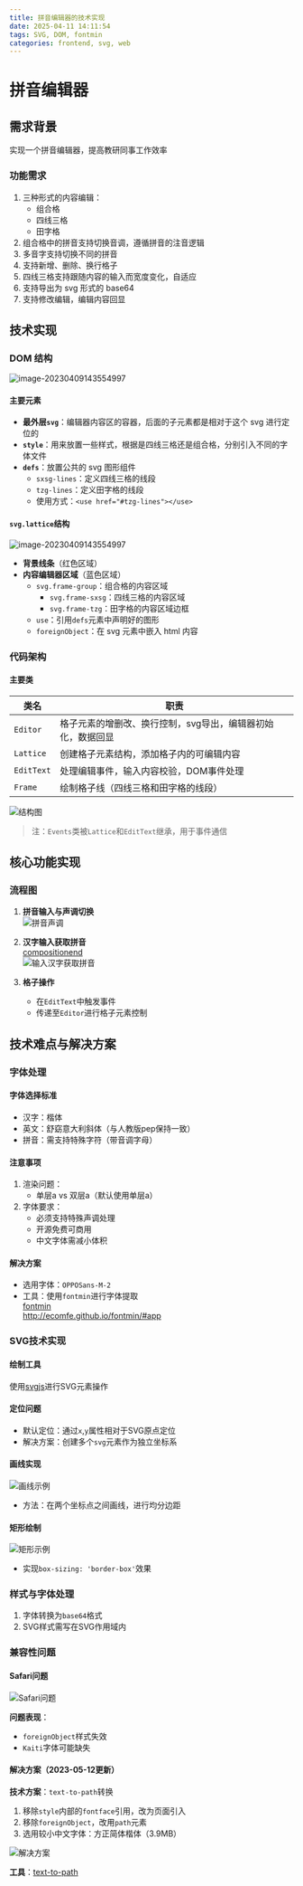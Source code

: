 ```yaml
---
title: 拼音编辑器的技术实现
date: 2025-04-11 14:11:54
tags: SVG, DOM, fontmin
categories: frontend, svg, web
---
```


# 拼音编辑器

## 需求背景

实现一个拼音编辑器，提高教研同事工作效率

### 功能需求

1. 三种形式的内容编辑：
   - 组合格
   - 四线三格
   - 田字格
2. 组合格中的拼音支持切换音调，遵循拼音的注音逻辑
3. 多音字支持切换不同的拼音
4. 支持新增、删除、换行格子
5. 四线三格支持跟随内容的输入而宽度变化，自适应
6. 支持导出为 svg 形式的 base64
7. 支持修改编辑，编辑内容回显

## 技术实现

### DOM 结构

![image-20230409143554997](拼音编辑器的技术实现/image-20230409141357370.png)

#### 主要元素

- **最外层`svg`**：编辑器内容区的容器，后面的子元素都是相对于这个 svg 进行定位的
- **`style`**：用来放置一些样式，根据是四线三格还是组合格，分别引入不同的字体文件
- **`defs`**：放置公共的 svg 图形组件
  - `sxsg-lines`：定义四线三格的线段
  - `tzg-lines`：定义田字格的线段
  - 使用方式：`<use href="#tzg-lines"></use>`

#### `svg.lattice`结构

![image-20230409143554997](拼音编辑器的技术实现/image-20230409143554997.png)

- **背景线条**（红色区域）
- **内容编辑器区域**（蓝色区域）
  - `svg.frame-group`：组合格的内容区域
    - `svg.frame-sxsg`：四线三格的内容区域
    - `svg.frame-tzg`：田字格的内容区域边框
  - `use`：引用`defs`元素中声明好的图形
  - `foreignObject`：在 svg 元素中嵌入 html 内容

### 代码架构

#### 主要类

| 类名 | 职责 |
|------|------|
| `Editor` | 格子元素的增删改、换行控制，svg导出，编辑器初始化，数据回显 |
| `Lattice` | 创建格子元素结构，添加格子内的可编辑内容 |
| `EditText` | 处理编辑事件，输入内容校验，DOM事件处理 |
| `Frame` | 绘制格子线（四线三格和田字格的线段） |

![结构图](拼音编辑器的技术实现/结构图.svg)

> 注：`Events`类被`Lattice`和`EditText`继承，用于事件通信

## 核心功能实现

### 流程图

1. **拼音输入与声调切换**  
   ![拼音声调](拼音编辑器的技术实现/拼音声调.svg)

2. **汉字输入获取拼音**  
   [compositionend](https://developer.mozilla.org/en-US/docs/Web/API/Element/compositionend_event)  
   ![输入汉字获取拼音](拼音编辑器的技术实现/输入汉字获取拼音.svg)

3. **格子操作**  
   - 在`EditText`中触发事件
   - 传递至`Editor`进行格子元素控制

## 技术难点与解决方案

### 字体处理

#### 字体选择标准

- 汉字：楷体
- 英文：舒窈意大利斜体（与人教版pep保持一致）
- 拼音：需支持特殊字符（带音调字母）

#### 注意事项

1. 渲染问题：
   - 单层a vs 双层a（默认使用单层a）
2. 字体要求：
   - 必须支持特殊声调处理
   - 开源免费可商用
   - 中文字体需减小体积

#### 解决方案

- 选用字体：`OPPOSans-M-2`
- 工具：使用`fontmin`进行字体提取  
  [fontmin](https://github.com/ecomfe/fontmin)  
  http://ecomfe.github.io/fontmin/#app

### SVG技术实现

#### 绘制工具

使用[svgjs](https://svgjs.dev/docs/3.0/)进行SVG元素操作

#### 定位问题

- 默认定位：通过`x`,`y`属性相对于SVG原点定位
- 解决方案：创建多个`svg`元素作为独立坐标系

#### 画线实现

![画线示例](拼音编辑器的技术实现/3.png)

- 方法：在两个坐标点之间画线，进行均分边距

#### 矩形绘制

![矩形示例](拼音编辑器的技术实现/4.png)

- 实现`box-sizing: 'border-box'`效果

### 样式与字体处理

1. 字体转换为`base64`格式
2. SVG样式需写在SVG作用域内

### 兼容性问题

#### Safari问题

![Safari问题](拼音编辑器的技术实现/pase-1.png)

**问题表现**：
- `foreignObject`样式失效
- `Kaiti`字体可能缺失

#### 解决方案（2023-05-12更新）

**技术方案**：`text-to-path`转换

1. 移除`style`内部的`fontface`引用，改为页面引入
2. 移除`foreignObject`，改用`path`元素
3. 选用较小中文字体：方正简体楷体（3.9MB）

![解决方案](拼音编辑器的技术实现/pase-2.png)

**工具**：[text-to-path](https://github.com/shrhdk/text-to-svg)